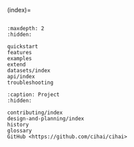 (index)=

```{include} ../README.md

```

```{toctree}
:maxdepth: 2
:hidden:

quickstart
features
examples
extend
datasets/index
api/index
troubleshooting

```

```{toctree}
:caption: Project
:hidden:

contributing/index
design-and-planning/index
history
glossary
GitHub <https://github.com/cihai/cihai>
```
